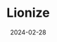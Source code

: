 ---  
layout: startup_page  
title: "Lionize"  
id: "lionize.ai"  
permalink: "/lionizelionize.ai02282024/"  
website: "https://www.lionize.ai/"  
funding_round: ""  
funding_amount: "$2M"  
investors: "Cultivation Capital"  
about: "Lionize is an AI-driven influencer search tool and influencer marketing platform that simplifies and enhances the efficacy of influencer campaigns, particularly for managing large communities of micro-influencers. Its platform automates sourcing, qualification, and management of influencer partnerships, offering a comprehensive solution from recruitment to payment."  
markets: "Marketing, AI, Influencer Marketing, Advertising, Internet, Marketing Automation, Social Media, Software"  
hq: "New York, New York, United States"  
founded_year: "2018"  
linkedin: "https://www.linkedin.com/company/lionizeofficial"  
twitter: "https://twitter.com/lionizeai"  
instagram: ""  
facebook: "https://www.facebook.com/lionize.offical"  
crunchbase: "https://www.crunchbase.com/organization/digital-prezence"  
pitchbook: "https://pitchbook.com/profiles/company/438552-10"  

date_display: "28-Feb-2024"  
date: "2024-02-28"

# SEO Optimization  
meta_title: "Lionize -  Funding ($2M)"  
meta_description: "Lionize, Lionize is an AI-driven influencer search tool and influencer marketing platform that simplifies and enhances the efficacy of influencer campaigns, pa..."  
meta_keywords: "Lionize, Marketing, AI, Influencer Marketing, Advertising, Internet, Marketing Automation, Social Media, Software,  funding"  
canonical_url: "https://startup.projectstartups.com/lionizelionize.ai02282024/"  
---